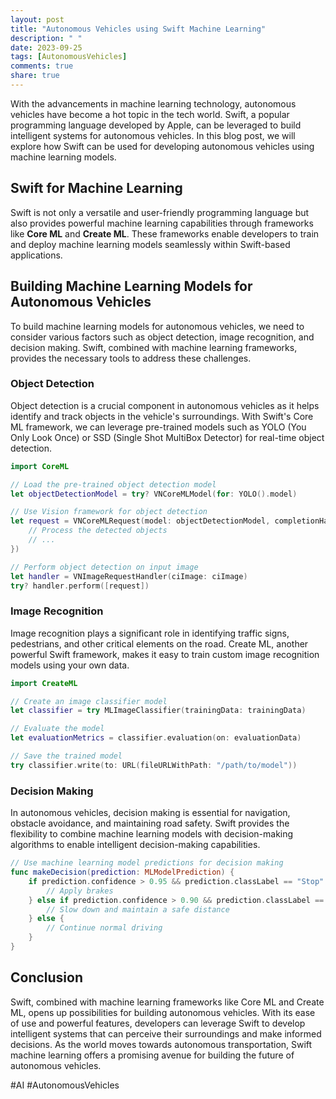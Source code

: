 ```yaml
---
layout: post
title: "Autonomous Vehicles using Swift Machine Learning"
description: " "
date: 2023-09-25
tags: [AutonomousVehicles]
comments: true
share: true
---
```


With the advancements in machine learning technology, autonomous vehicles have become a hot topic in the tech world. Swift, a popular programming language developed by Apple, can be leveraged to build intelligent systems for autonomous vehicles. In this blog post, we will explore how Swift can be used for developing autonomous vehicles using machine learning models.

## Swift for Machine Learning

Swift is not only a versatile and user-friendly programming language but also provides powerful machine learning capabilities through frameworks like **Core ML** and **Create ML**. These frameworks enable developers to train and deploy machine learning models seamlessly within Swift-based applications.

## Building Machine Learning Models for Autonomous Vehicles

To build machine learning models for autonomous vehicles, we need to consider various factors such as object detection, image recognition, and decision making. Swift, combined with machine learning frameworks, provides the necessary tools to address these challenges.

### Object Detection

Object detection is a crucial component in autonomous vehicles as it helps identify and track objects in the vehicle's surroundings. With Swift's Core ML framework, we can leverage pre-trained models such as YOLO (You Only Look Once) or SSD (Single Shot MultiBox Detector) for real-time object detection.

```swift
import CoreML

// Load the pre-trained object detection model
let objectDetectionModel = try? VNCoreMLModel(for: YOLO().model)

// Use Vision framework for object detection
let request = VNCoreMLRequest(model: objectDetectionModel, completionHandler: { (request, error) in
    // Process the detected objects
    // ...
})

// Perform object detection on input image
let handler = VNImageRequestHandler(ciImage: ciImage)
try? handler.perform([request])
```

### Image Recognition

Image recognition plays a significant role in identifying traffic signs, pedestrians, and other critical elements on the road. Create ML, another powerful Swift framework, makes it easy to train custom image recognition models using your own data.

```swift
import CreateML

// Create an image classifier model
let classifier = try MLImageClassifier(trainingData: trainingData)

// Evaluate the model
let evaluationMetrics = classifier.evaluation(on: evaluationData)

// Save the trained model
try classifier.write(to: URL(fileURLWithPath: "/path/to/model"))
```

### Decision Making

In autonomous vehicles, decision making is essential for navigation, obstacle avoidance, and maintaining road safety. Swift provides the flexibility to combine machine learning models with decision-making algorithms to enable intelligent decision-making capabilities.

```swift
// Use machine learning model predictions for decision making
func makeDecision(prediction: MLModelPrediction) {
    if prediction.confidence > 0.95 && prediction.classLabel == "Stop" {
        // Apply brakes
    } else if prediction.confidence > 0.90 && prediction.classLabel == "Pedestrian" {
        // Slow down and maintain a safe distance
    } else {
        // Continue normal driving
    }
}
```

## Conclusion

Swift, combined with machine learning frameworks like Core ML and Create ML, opens up possibilities for building autonomous vehicles. With its ease of use and powerful features, developers can leverage Swift to develop intelligent systems that can perceive their surroundings and make informed decisions. As the world moves towards autonomous transportation, Swift machine learning offers a promising avenue for building the future of autonomous vehicles.

#AI #AutonomousVehicles